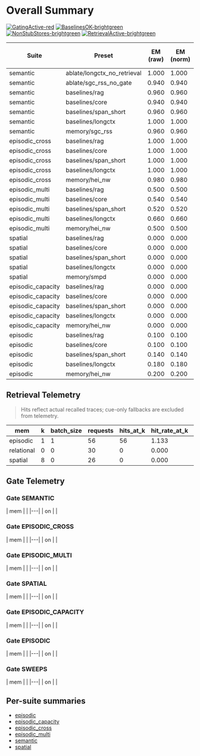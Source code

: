 # Overall Summary

[![GatingActive-red](https://img.shields.io/badge/GatingActive-red)](reports/run_20250904/gates) [![BaselinesOK-brightgreen](https://img.shields.io/badge/BaselinesOK-brightgreen)](reports/run_20250904/baselines) [![NonStubStores-brightgreen](https://img.shields.io/badge/NonStubStores-brightgreen)](reports/run_20250904/stores) [![RetrievalActive-brightgreen](https://img.shields.io/badge/RetrievalActive-brightgreen)](reports/run_20250904/retrieval)

| Suite | Preset | EM (raw) | <span title="Normalized exact match (lowercase, no punctuation or articles)">EM (norm)</span> | EM | f1 | overlong | format_violation | gate_attempts | generated_tokens | input_tokens | latency_ms_delta | latency_ms_mean | memory_hit_rate | refusal_rate | retrieval_episodic_requests | retrieval_relational_requests | retrieval_spatial_requests | rss_mb | steps_to_goal | store_size | suboptimality_ratio | success_rate | time_ms_per_100 | total_tokens | ΔEM vs longctx | uplift_vs_longctx_em_norm | ΔF1 vs longctx |
|---|---|---|---|---|---|---|---|---|---|---|---|---|---|---|---|---|---|---|---|---|---|---|---|---|---|---|---|
| semantic | ablate/longctx_no_retrieval | 1.000 | 1.000 | 1.000 | 1.000 | 0.000 | 0.000 | 0.000 | 110.000 | 3300.000 | 0.000 | 90.151 | 0.000 | 0.000 | 0.000 | 0.000 | 0.000 | 1700.387 | – | 0.000 | – | – | 132.227 | 3410.000 | 0.000 | 0.000 | 0.000 |
| semantic | ablate/sgc_rss_no_gate | 0.940 | 0.940 | 0.940 | 0.940 | 0.000 | 0.060 | 50.000 | 113.000 | 3150.000 | 0.116 | 74.220 | 0.000 | 0.000 | 0.000 | 50.000 | 0.000 | 1754.207 | – | 1.000 | – | – | 113.774 | 3263.000 | -0.060 | -0.060 | -0.060 |
| semantic | baselines/rag | 0.960 | 0.960 | 0.960 | 0.960 | 0.000 | 0.040 | 0.000 | 112.000 | 3150.000 | 0.000 | 83.700 | 0.000 | 0.000 | 0.000 | 0.000 | 0.000 | 2729.520 | – | 0.000 | – | – | 128.352 | 3262.000 | -0.040 | -0.040 | -0.040 |
| semantic | baselines/core | 0.940 | 0.940 | 0.940 | 0.940 | 0.000 | 0.060 | 0.000 | 113.000 | 3150.000 | 0.000 | 79.643 | 0.000 | 0.000 | 0.000 | 0.000 | 0.000 | 2725.074 | – | 0.000 | – | – | 122.089 | 3263.000 | -0.060 | -0.060 | -0.060 |
| semantic | baselines/span_short | 0.960 | 0.960 | 0.960 | 0.960 | 0.000 | 0.040 | 0.000 | 112.000 | 3150.000 | 0.000 | 79.306 | 0.000 | 0.000 | 0.000 | 0.000 | 0.000 | 2727.211 | – | 0.000 | – | – | 121.614 | 3262.000 | -0.040 | -0.040 | -0.040 |
| semantic | baselines/longctx | 1.000 | 1.000 | 1.000 | 1.000 | 0.000 | 0.000 | 0.000 | 110.000 | 3300.000 | 0.000 | 96.660 | 0.000 | 0.000 | 0.000 | 0.000 | 0.000 | 2729.926 | – | 0.000 | – | – | 141.782 | 3410.000 | – | – | – |
| semantic | memory/sgc_rss | 0.960 | 0.960 | 0.960 | 0.960 | 0.000 | 0.040 | 50.000 | 112.000 | 3150.000 | 0.116 | 73.953 | 0.000 | 0.000 | 0.000 | 50.000 | 0.000 | 2306.355 | – | 1.000 | – | – | 113.397 | 3262.000 | -0.040 | -0.040 | -0.040 |
| episodic_cross | baselines/rag | 1.000 | 1.000 | 1.000 | 1.000 | 0.000 | 0.000 | 0.000 | 132.000 | 3093.000 | 0.000 | 99.938 | 0.000 | 0.000 | 0.000 | 0.000 | 0.000 | 2996.160 | – | 0.000 | – | – | 154.992 | 3225.000 | 0.000 | 0.000 | 0.000 |
| episodic_cross | baselines/core | 1.000 | 1.000 | 1.000 | 1.000 | 0.000 | 0.000 | 0.000 | 132.000 | 3093.000 | 0.000 | 106.928 | 0.000 | 0.000 | 0.000 | 0.000 | 0.000 | 1839.926 | – | 0.000 | – | – | 165.831 | 3225.000 | 0.000 | 0.000 | 0.000 |
| episodic_cross | baselines/span_short | 1.000 | 1.000 | 1.000 | 1.000 | 0.000 | 0.000 | 0.000 | 132.000 | 3093.000 | 0.000 | 99.376 | 0.000 | 0.000 | 0.000 | 0.000 | 0.000 | 2995.664 | – | 0.000 | – | – | 154.124 | 3225.000 | 0.000 | 0.000 | 0.000 |
| episodic_cross | baselines/longctx | 1.000 | 1.000 | 1.000 | 1.000 | 0.000 | 0.000 | 0.000 | 132.000 | 3243.000 | 0.000 | 99.833 | 0.000 | 0.000 | 0.000 | 0.000 | 0.000 | 2996.488 | – | 0.000 | – | – | 147.950 | 3375.000 | – | – | – |
| episodic_cross | memory/hei_nw | 0.980 | 0.980 | 0.980 | 0.993 | 0.020 | 0.000 | 50.000 | 133.000 | 3093.000 | 0.382 | 97.949 | 1.000 | 0.000 | 50.000 | 0.000 | 0.000 | 2973.047 | – | 103.000 | – | – | 151.860 | 3226.000 | -0.020 | -0.020 | -0.007 |
| episodic_multi | baselines/rag | 0.500 | 0.500 | 0.500 | 0.500 | 0.420 | 0.440 | 0.000 | 168.000 | 6094.000 | 0.000 | 133.132 | 0.000 | 0.000 | 0.000 | 0.000 | 0.000 | 2730.102 | – | 0.000 | – | – | 106.330 | 6262.000 | -0.160 | -0.160 | -0.160 |
| episodic_multi | baselines/core | 0.540 | 0.540 | 0.540 | 0.540 | 0.400 | 0.400 | 0.000 | 168.000 | 6094.000 | 0.000 | 126.669 | 0.000 | 0.000 | 0.000 | 0.000 | 0.000 | 2727.359 | – | 0.000 | – | – | 101.169 | 6262.000 | -0.120 | -0.120 | -0.120 |
| episodic_multi | baselines/span_short | 0.520 | 0.520 | 0.520 | 0.520 | 0.420 | 0.420 | 0.000 | 165.000 | 6094.000 | 0.000 | 125.535 | 0.000 | 0.000 | 0.000 | 0.000 | 0.000 | 2727.828 | – | 0.000 | – | – | 100.311 | 6259.000 | -0.140 | -0.140 | -0.140 |
| episodic_multi | baselines/longctx | 0.660 | 0.660 | 0.660 | 0.660 | 0.240 | 0.240 | 0.000 | 140.000 | 6244.000 | 0.000 | 125.209 | 0.000 | 0.000 | 0.000 | 0.000 | 0.000 | 2729.887 | – | 0.000 | – | – | 98.093 | 6384.000 | – | – | – |
| episodic_multi | memory/hei_nw | 0.500 | 0.500 | 0.500 | 0.500 | 0.420 | 0.440 | 50.000 | 166.000 | 6094.000 | 0.354 | 126.997 | 1.000 | 0.000 | 50.000 | 0.000 | 0.000 | 1736.914 | – | 103.000 | – | – | 101.459 | 6260.000 | -0.160 | -0.160 | -0.160 |
| spatial | baselines/rag | 0.000 | 0.000 | 0.000 | 0.000 | 0.000 | 0.000 | 0.000 | 5402.000 | 5300.000 | 0.000 | 2939.953 | 0.000 | 0.000 | 0.000 | 0.000 | 0.000 | 2729.906 | 170.480 | 0.000 | 49.206 | 0.000 | 1373.571 | 10702.000 | 0.000 | 0.000 | 0.000 |
| spatial | baselines/core | 0.000 | 0.000 | 0.000 | 0.000 | 0.000 | 0.000 | 0.000 | 6526.000 | 5300.000 | 0.000 | 3361.318 | 0.000 | 0.000 | 0.000 | 0.000 | 0.000 | 2725.422 | 196.040 | 0.000 | 64.252 | 0.000 | 1421.171 | 11826.000 | 0.000 | 0.000 | 0.000 |
| spatial | baselines/span_short | 0.000 | 0.000 | 0.000 | 0.000 | 0.000 | 0.000 | 0.000 | 6337.000 | 5300.000 | 0.000 | 3284.555 | 0.000 | 0.000 | 0.000 | 0.000 | 0.000 | 2727.398 | 200.520 | 0.000 | 64.050 | 0.000 | 1411.271 | 11637.000 | 0.000 | 0.000 | 0.000 |
| spatial | baselines/longctx | 0.000 | 0.000 | 0.000 | 0.000 | 0.000 | 0.000 | 0.000 | 6364.000 | 5450.000 | 0.000 | 3385.384 | 0.000 | 0.000 | 0.000 | 0.000 | 0.000 | 2729.914 | 194.740 | 0.000 | 66.148 | 0.000 | 1432.801 | 11814.000 | – | – | – |
| spatial | memory/smpd | 0.000 | 0.000 | 0.000 | 0.000 | 0.000 | 0.000 | 50.000 | 6124.000 | 5300.000 | 0.097 | 2917.166 | 0.000 | 0.000 | 0.000 | 0.000 | 50.000 | 2309.559 | 198.140 | 156.000 | 61.359 | 0.000 | 1276.784 | 11424.000 | 0.000 | 0.000 | 0.000 |
| episodic_capacity | baselines/rag | 0.000 | 0.000 | 0.000 | 0.310 | 0.000 | 0.380 | 0.000 | 168.000 | 38366.000 | 0.000 | 452.795 | 0.000 | 0.000 | 0.000 | 0.000 | 0.000 | 2996.273 | – | 0.000 | – | – | 58.757 | 38534.000 | 0.000 | 0.000 | 0.010 |
| episodic_capacity | baselines/core | 0.000 | 0.000 | 0.000 | 0.273 | 0.000 | 0.420 | 0.000 | 169.000 | 38366.000 | 0.000 | 453.886 | 0.000 | 0.000 | 0.000 | 0.000 | 0.000 | 2995.949 | – | 0.000 | – | – | 58.897 | 38535.000 | 0.000 | 0.000 | -0.027 |
| episodic_capacity | baselines/span_short | 0.000 | 0.000 | 0.000 | 0.307 | 0.000 | 0.400 | 0.000 | 168.000 | 38366.000 | 0.000 | 453.601 | 0.000 | 0.000 | 0.000 | 0.000 | 0.000 | 2995.891 | – | 0.000 | – | – | 58.862 | 38534.000 | 0.000 | 0.000 | 0.007 |
| episodic_capacity | baselines/longctx | 0.000 | 0.000 | 0.000 | 0.300 | 0.000 | 0.300 | 0.000 | 163.000 | 38516.000 | 0.000 | 456.193 | 0.000 | 0.000 | 0.000 | 0.000 | 0.000 | 2996.332 | – | 0.000 | – | – | 58.976 | 38679.000 | – | – | – |
| episodic_capacity | memory/hei_nw | 0.000 | 0.000 | 0.000 | 0.300 | 0.000 | 0.440 | 50.000 | 170.000 | 38366.000 | 0.371 | 427.261 | 1.000 | 0.000 | 50.000 | 0.000 | 0.000 | 1738.691 | – | 103.000 | – | – | 55.441 | 38536.000 | 0.000 | 0.000 | 0.000 |
| episodic | baselines/rag | 0.100 | 0.100 | 0.100 | 0.229 | 0.400 | 0.820 | 0.000 | 275.000 | 2787.000 | 0.000 | 169.215 | 0.000 | 0.000 | 0.000 | 0.000 | 0.000 | 2727.891 | – | 0.000 | – | – | 276.373 | 3062.000 | -0.080 | -0.080 | -0.121 |
| episodic | baselines/core | 0.100 | 0.100 | 0.100 | 0.195 | 0.300 | 0.820 | 0.000 | 231.000 | 2787.000 | 0.000 | 157.417 | 0.000 | 0.000 | 0.000 | 0.000 | 0.000 | 1593.000 | – | 0.000 | – | – | 260.893 | 3018.000 | -0.080 | -0.080 | -0.154 |
| episodic | baselines/span_short | 0.140 | 0.140 | 0.140 | 0.274 | 0.300 | 0.680 | 0.000 | 235.000 | 2787.000 | 0.000 | 142.565 | 0.000 | 0.000 | 0.000 | 0.000 | 0.000 | 2727.133 | – | 0.000 | – | – | 235.934 | 3022.000 | -0.040 | -0.040 | -0.076 |
| episodic | baselines/longctx | 0.180 | 0.180 | 0.180 | 0.349 | 0.320 | 0.580 | 0.000 | 223.000 | 2937.000 | 0.000 | 141.241 | 0.000 | 0.000 | 0.000 | 0.000 | 0.000 | 2729.965 | – | 0.000 | – | – | 223.539 | 3160.000 | – | – | – |
| episodic | memory/hei_nw | 0.200 | 0.200 | 0.200 | 0.306 | 0.340 | 0.660 | 50.000 | 256.000 | 2787.000 | 0.674 | 153.451 | 1.000 | 0.000 | 50.000 | 0.000 | 0.000 | 2320.254 | – | 103.000 | – | – | 252.188 | 3043.000 | 0.020 | 0.020 | -0.043 |

## Retrieval Telemetry

> Hits reflect actual recalled traces; cue-only fallbacks are excluded from telemetry.

| mem | k | batch_size | requests | hits_at_k | hit_rate_at_k | tokens_returned | avg_latency_ms |
|---|---|---|---|---|---|---|---|
| episodic | 1 | 1 | 56 | 56 | 1.133 | 56 | 0.497 |
| relational | 0 | 0 | 30 | 0 | 0.000 | 30 | 0.071 |
| spatial | 8 | 0 | 26 | 0 | 0.000 | 426 | 0.055 |

## Gate Telemetry
### Gate SEMANTIC
| mem |  |
|---|
| on |  |

### Gate EPISODIC_CROSS
| mem |  |
|---|
| on |  |

### Gate EPISODIC_MULTI
| mem |  |
|---|
| on |  |

### Gate SPATIAL
| mem |  |
|---|
| on |  |

### Gate EPISODIC_CAPACITY
| mem |  |
|---|
| on |  |

### Gate EPISODIC
| mem |  |
|---|
| on |  |

### Gate SWEEPS
| mem |  |
|---|
| on |  |
## Per-suite summaries
- [episodic](episodic/summary.md)
- [episodic_capacity](episodic_capacity/summary.md)
- [episodic_cross](episodic_cross/summary.md)
- [episodic_multi](episodic_multi/summary.md)
- [semantic](semantic/summary.md)
- [spatial](spatial/summary.md)